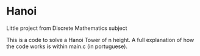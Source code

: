 # Hanoi
Little project from Discrete Mathematics subject

This is a code to solve a Hanoi Tower of n height. A full explanation of how the code works is within main.c (in portuguese).
